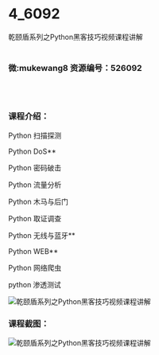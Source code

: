 # 4_6092
乾颐盾系列之Python黑客技巧视频课程讲解
<br/></br>
<h3>微:mukewang8 资源编号：526092</h3>
<br/></br>
<h3>课程介绍：</h3>
<p>Python 扫描探测</p>
<p>Python DoS**</p>
<p>Python 密码破击</p>
<p>Python 流量分析</p>
<p>Python 木马与后门</p>
<p>Python 取证调查</p>
<p>Python 无线与蓝牙**</p>
<p>Python WEB**</p>
<p>Python 网络爬虫</p>
<p><a title="查看与 python 相关的文章" target="_blank">python</a> 渗透测试</p>
<p><img src="https://www.ko996.com/wp-content/uploads/img/2019/07/1-128-300x260.png" alt="乾颐盾系列之Python黑客技巧视频课程讲解"></p>
<h3>课程截图：</h3>
<p><img src="https://www.ko996.com/wp-content/uploads/img/2019/07/2-125-852x1024.png" alt="乾颐盾系列之Python黑客技巧视频课程讲解"></p>
